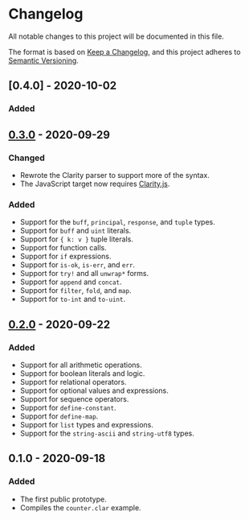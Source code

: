 # Changelog

All notable changes to this project will be documented in this file.

The format is based on [Keep a Changelog](https://keepachangelog.com/en/1.0.0/),
and this project adheres to [Semantic Versioning](https://semver.org/spec/v2.0.0.html).

## [0.4.0] - 2020-10-02

### Added

## [0.3.0] - 2020-09-29

### Changed

- Rewrote the Clarity parser to support more of the syntax.
- The JavaScript target now requires [Clarity.js].

[Clarity.js]: https://github.com/weavery/clarity.js

### Added

- Support for the `buff`, `principal`, `response`, and `tuple` types.
- Support for `buff` and `uint` literals.
- Support for `{ k: v }` tuple literals.
- Support for function calls.
- Support for `if` expressions.
- Support for `is-ok`, `is-err`, and `err`.
- Support for `try!` and all `unwrap*` forms.
- Support for `append` and `concat`.
- Support for `filter`, `fold`, and `map`.
- Support for `to-int` and `to-uint`.

## [0.2.0] - 2020-09-22

### Added

- Support for all arithmetic operations.
- Support for boolean literals and logic.
- Support for relational operators.
- Support for optional values and expressions.
- Support for sequence operators.
- Support for `define-constant`.
- Support for `define-map`.
- Support for `list` types and expressions.
- Support for the `string-ascii` and `string-utf8` types.

## 0.1.0 - 2020-09-18

### Added

- The first public prototype.
- Compiles the `counter.clar` example.

[0.3.0]: https://github.com/weavery/sworn/compare/0.2.0...0.3.0
[0.2.0]: https://github.com/weavery/sworn/compare/0.1.0...0.2.0
